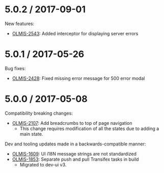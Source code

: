 5.0.2 / 2017-09-01
==================

New features:
* [OLMIS-2543](https://openlmis.atlassian.net/browse/OLMIS-2543): Added interceptor for displaying
server errors

5.0.1 / 2017-05-26
==================

Bug fixes:
* [OLMIS-2428](https://openlmis.atlassian.net/browse/OLMIS-2428): Fixed missing error message for 500 error modal

5.0.0 / 2017-05-08
==================

Compatibility breaking changes:

* [OLMIS-2107](https://openlmis.atlassian.net/browse/OLMIS-2107): Add breadcrumbs to top of page navigation
  * This change requires modification of all the states due to adding a main state.

Dev and tooling updates made in a backwards-compatible manner:

* [OLMIS-1609](https://openlmis.atlassian.net/browse/OLMIS-1609): UI i18N message strings are not standardized
* [OLMIS-1853](https://openlmis.atlassian.net/browse/OLMIS-1853): Separate push and pull Transifex tasks in build
  * Migrated to dev-ui v3.
